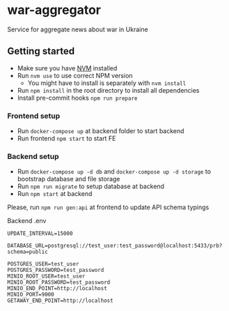 # war-aggregator

Service for aggregate news about war in Ukraine

## Getting started

- Make sure you have [NVM](https://github.com/nvm-sh/nvm) installed
- Run `nvm use` to use correct NPM version
  - You might have to install is separately with `nvm install`
- Run `npm install` in the root directory to install all dependencies
- Install pre-commit hooks `npm run prepare`

### Frontend setup

- Run `docker-compose up` at backend folder to start backend
- Run frontend `npm start` to start FE

### Backend setup

- Run `docker-compose up -d db` and `docker-compose up -d storage` to bootstrap database and file storage
- Run `npm run migrate` to setup database at backend
- Run `npm start` at backend

Please, run `npm run gen:api` at frontend to update API schema typings

Backend .env

```
UPDATE_INTERVAL=15000

DATABASE_URL=postgresql://test_user:test_password@localhost:5433/prb?schema=public

POSTGRES_USER=test_user
POSTGRES_PASSWORD=test_password
MINIO_ROOT_USER=test_user
MINIO_ROOT_PASSWORD=test_password
MINIO_END_POINT=http://localhost
MINIO_PORT=9000
GETAWAY_END_POINT=http://localhost
```
